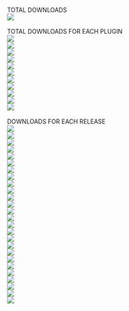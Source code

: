 TOTAL DOWNLOADS<br>
  <a href="https://img.shields.io/"><img src="https://img.shields.io/github/downloads/geojak/YouKnowWho-s-ES-Plugins/total?color=008000"></a><br>
<br>
TOTAL DOWNLOADS FOR EACH PLUGIN<br>
  <a href="https://img.shields.io/"><img src="https://img.shields.io/github/downloads/geojak/YouKnowWho-s-ES-Plugins/BunrodeaRebellion.zip?color=008000"></a><br>
  <a href="https://img.shields.io/"><img src="https://img.shields.io/github/downloads/geojak/YouKnowWho-s-ES-Plugins/EscapeVelocity.zip?color=008000"></a><br>
  <a href="https://img.shields.io/"><img src="https://img.shields.io/github/downloads/geojak/YouKnowWho-s-ES-Plugins/HaiExtension.zip?color=008000"></a><br>
  <a href="https://img.shields.io/"><img src="https://img.shields.io/github/downloads/geojak/YouKnowWho-s-ES-Plugins/HumanExtension.zip?color=008000"></a><br>
  <a href="https://img.shields.io/"><img src="https://img.shields.io/github/downloads/geojak/YouKnowWho-s-ES-Plugins/KorathInBunrodeaSpace.zip?color=008000"></a><br>
  <a href="https://img.shields.io/"><img src="https://img.shields.io/github/downloads/geojak/YouKnowWho-s-ES-Plugins/PirateStart.zip?color=008000"></a><br>
  <a href="https://img.shields.io/"><img src="https://img.shields.io/github/downloads/geojak/YouKnowWho-s-ES-Plugins/PredecessorGasGiant.zip?color=008000"></a><br>
  <a href="https://img.shields.io/"><img src="https://img.shields.io/github/downloads/geojak/YouKnowWho-s-ES-Plugins/PugGalaxyContent.zip?color=008000"></a><br>
  <a href="https://img.shields.io/"><img src="https://img.shields.io/github/downloads/geojak/YouKnowWho-s-ES-Plugins/QuargPortals.zip?color=008000"></a><br>
  <a href="https://img.shields.io/"><img src="https://img.shields.io/github/downloads/geojak/YouKnowWho-s-ES-Plugins/ReloadableNukes.zip?color=008000"></a><br>
  <a href="https://img.shields.io/"><img src="https://img.shields.io/github/downloads/geojak/YouKnowWho-s-ES-Plugins/RemantSwan.zip?color=008000"></a><br>
<br>
DOWNLOADS FOR EACH RELEASE<br>
  <a href="https://img.shields.io/"><img src="https://img.shields.io/github/downloads/geojak/YouKnowWho-s-ES-Plugins/batch-release-14476263334/total?color=008000"></a><br>
  <a href="https://img.shields.io/"><img src="https://img.shields.io/github/downloads/geojak/YouKnowWho-s-ES-Plugins/v1.0.7-PredecessorGasGiant/total?color=008000"></a><br>
  <a href="https://img.shields.io/"><img src="https://img.shields.io/github/downloads/geojak/YouKnowWho-s-ES-Plugins/v1.0.6-PredecessorGasGiant/total?color=008000"></a><br>
  <a href="https://img.shields.io/"><img src="https://img.shields.io/github/downloads/geojak/YouKnowWho-s-ES-Plugins/v1.0.4-QuargPortals/total?color=008000"></a><br>
  <a href="https://img.shields.io/"><img src="https://img.shields.io/github/downloads/geojak/YouKnowWho-s-ES-Plugins/v1.0.3-KorathInBunrodeaSpace/total?color=008000"></a><br>
  <a href="https://img.shields.io/"><img src="https://img.shields.io/github/downloads/geojak/YouKnowWho-s-ES-Plugins/v1.0.3-EscapeVelocity/total?color=008000"></a><br>
  <a href="https://img.shields.io/"><img src="https://img.shields.io/github/downloads/geojak/YouKnowWho-s-ES-Plugins/v1.0.3-BunrodeaRebellion/total?color=008000"></a><br>
  <a href="https://img.shields.io/"><img src="https://img.shields.io/github/downloads/geojak/YouKnowWho-s-ES-Plugins/v1.0.2-PugGalaxyContent/total?color=008000"></a><br>
  <a href="https://img.shields.io/"><img src="https://img.shields.io/github/downloads/geojak/YouKnowWho-s-ES-Plugins/v1.0.2-PirateStart/total?color=008000"></a><br>
  <a href="https://img.shields.io/"><img src="https://img.shields.io/github/downloads/geojak/YouKnowWho-s-ES-Plugins/v1.0.2-HumanExtension/total?color=008000"></a><br>
  <a href="https://img.shields.io/"><img src="https://img.shields.io/github/downloads/geojak/YouKnowWho-s-ES-Plugins/v1.0.2-HaiExtension/total?color=008000"></a><br>
  <a href="https://img.shields.io/"><img src="https://img.shields.io/github/downloads/geojak/YouKnowWho-s-ES-Plugins/v1.0.1-RemantSwan/total?color=008000"></a><br>
  <a href="https://img.shields.io/"><img src="https://img.shields.io/github/downloads/geojak/YouKnowWho-s-ES-Plugins/v1.0.1-ReloadableNukes/total?color=008000"></a><br>
  <a href="https://img.shields.io/"><img src="https://img.shields.io/github/downloads/geojak/YouKnowWho-s-ES-Plugins/v1.0.1-HumanExtension/total?color=008000"></a><br>
  <a href="https://img.shields.io/"><img src="https://img.shields.io/github/downloads/geojak/YouKnowWho-s-ES-Plugins/v1.0.5-PredecessorGasGiant/total?color=008000"></a><br>
  <a href="https://img.shields.io/"><img src="https://img.shields.io/github/downloads/geojak/YouKnowWho-s-ES-Plugins/v1.0.3-QuargPortals/total?color=008000"></a><br>
  <a href="https://img.shields.io/"><img src="https://img.shields.io/github/downloads/geojak/YouKnowWho-s-ES-Plugins/v1.0.2-KorathInBunrodeaSpace/total?color=008000"></a><br>
  <a href="https://img.shields.io/"><img src="https://img.shields.io/github/downloads/geojak/YouKnowWho-s-ES-Plugins/v1.0.2-EscapeVelocity/total?color=008000"></a><br>
  <a href="https://img.shields.io/"><img src="https://img.shields.io/github/downloads/geojak/YouKnowWho-s-ES-Plugins/v1.0.2-BunrodeaRebellion/total?color=008000"></a><br>
  <a href="https://img.shields.io/"><img src="https://img.shields.io/github/downloads/geojak/YouKnowWho-s-ES-Plugins/v1.0.1-PugGalaxyContent/total?color=008000"></a><br>
  <a href="https://img.shields.io/"><img src="https://img.shields.io/github/downloads/geojak/YouKnowWho-s-ES-Plugins/v1.0.1-PirateStart/total?color=008000"></a><br>
  <a href="https://img.shields.io/"><img src="https://img.shields.io/github/downloads/geojak/YouKnowWho-s-ES-Plugins/v1.0.1-HaiExtension/total?color=008000"></a><br>
  <a href="https://img.shields.io/"><img src="https://img.shields.io/github/downloads/geojak/YouKnowWho-s-ES-Plugins/v1.0.0-HumanExtension/total?color=008000"></a><br>
  <a href="https://img.shields.io/"><img src="https://img.shields.io/github/downloads/geojak/YouKnowWho-s-ES-Plugins/v1.0.0-RemantSwan/total?color=008000"></a><br>
  <a href="https://img.shields.io/"><img src="https://img.shields.io/github/downloads/geojak/YouKnowWho-s-ES-Plugins/v1.0.0-ReloadableNukes/total?color=008000"></a><br>
  <a href="https://img.shields.io/"><img src="https://img.shields.io/github/downloads/geojak/YouKnowWho-s-ES-Plugins/Latest/total?color=008000"></a><br>
